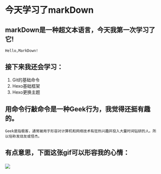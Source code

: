 # **今天学习了markDown**
## markDown是一种超文本语言，今天我第一次学习了它!
`Hello,MarkDown!`
## 接下来我还会学习：
1. Git的基础命令
1. Hexo基础框架
1. Hexo更换主题
## 用命令行敲命令是一种Geek行为，我觉得还挺有趣的。
`Geek是指极客，通常被用于形容对计算机和网络技术有狂热兴趣并投入大量时间钻研的人。所以俗称发烧友或怪杰。`
## 有点意思，下面这张gif可以形容我的心情：
### ![](https://qgt-style.oss-cn-hangzhou.aliyuncs.com/newcoursep4/g1/g1-2-2/tenor.gif)

